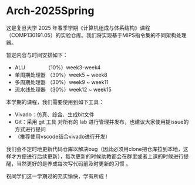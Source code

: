 # Arch-2025Spring

这是复旦大学 2025 年春季学期《计算机组成与体系结构》课程（COMP130191.05）的实验仓库。我们将实现基于MIPS指令集的不同架构处理器。

暂定内容与时间安排如下：
- ALU $~~~~~~~~~~~~$       （10%）week3-week4
- 单周期处理器 （30%）week5 ~ week8
- 多周期处理器 （30%）week9 ~ week11
- 流水线处理器 （30%）week12 ~ week15

本学期的课程，我们需要使用到如下工具：

- Vivado：仿真、综合、生成bit文件
- Git：采用 git 工具 对所有的 lab 进行管理并发布，也建议大家使用提issue的方式进行提问
- （推荐使用vscode结合vivado进行开发）

我们会不定时地更新代码仓库以解决bug（因此必须用clone把仓库拉到本地，这样才方便进行后续更新），每次更新的时候助教都会在群里或者上课的时候进行提醒，当然更好的是养成每次写代码前及时更新的习惯 。

祝同学们这一学期过的充实愉快，学有所成！